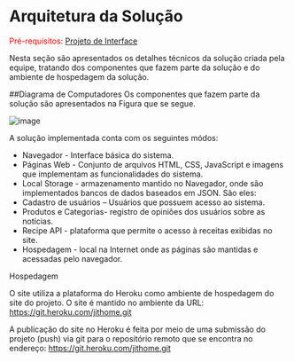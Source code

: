 # Arquitetura da Solução

<span style="color:red">Pré-requisitos: <a href="3-Projeto de Interface.md"> Projeto de Interface</a></span>

Nesta seção são apresentados os detalhes técnicos da solução criada pela equipe, tratando dos componentes que fazem parte da solução e do ambiente de hospedagem da solução.

##Diagrama de Computadores
Os componentes que fazem parte da solução são apresentados na Figura que se segue.

![image](https://user-images.githubusercontent.com/91296105/135927197-ff51865f-b650-4086-9311-1c64eddf7fce.png)

A solução implementada conta com os seguintes módos:

- Navegador - Interface básica do sistema.
- Páginas Web - Conjunto de arquivos HTML, CSS, JavaScript e imagens que implementam as funcionalidades do sistema.
- Local Storage - armazenamento mantido no Navegador, onde são implementados bancos de dados baseados em JSON. São eles:
- Cadastro de usuários – Usuários que possuem acesso ao sistema.
- Produtos e Categorias- registro de opiniões dos usuários sobre as notícias.
- Recipe API - plataforma que permite o acesso à receitas exibidas no site.
- Hospedagem - local na Internet onde as páginas são mantidas e acessadas pelo navegador.

Hospedagem 

O site utiliza a plataforma do Heroku como ambiente de hospedagem do site do projeto. O site é mantido no ambiente da URL:
https://git.heroku.com/jithome.git 

A publicação do site no Heroku é feita por meio de uma submissão do projeto (push) via git para o repositório remoto que se encontra no endereço:
https://git.heroku.com/jithome.git 

